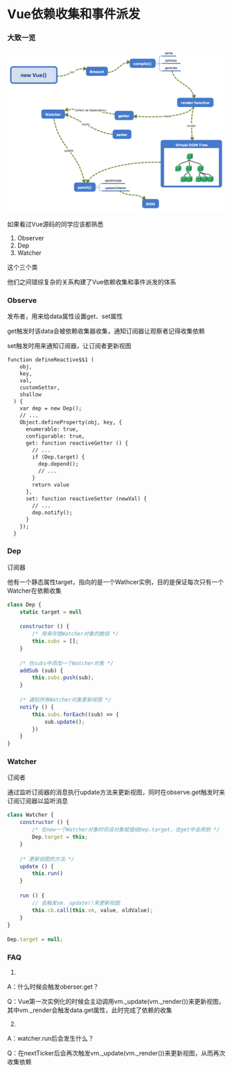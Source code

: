 # Vue依赖收集和事件派发

### 大致一览

![avatar](https://github.com/zalatmza/Blog/blob/master/blog-vue/assets/03-2.png)

如果看过Vue源码的同学应该都熟悉

1. Observer
2. Dep
3. Watcher

这个三个类

他们之间错综复杂的关系构建了Vue依赖收集和事件派发的体系



### Observe

发布者，用来给data属性设置get、set属性

get触发时该data会被依赖收集器收集，通知订阅器让观察者记得收集依赖

set触发时用来通知订阅器，让订阅者更新视图

```JS
function defineReactive$$1 (
    obj,
    key,
    val,
    customSetter,
    shallow
  ) {
    var dep = new Dep();
    // ...
    Object.defineProperty(obj, key, {
      enumerable: true,
      configurable: true,
      get: function reactiveGetter () {
        // ...
        if (Dep.target) {
          dep.depend();
          // ...
        }
        return value
      },
      set: function reactiveSetter (newVal) {
        // ...
        dep.notify();
      }
    });
  }
```



### Dep

订阅器

他有一个静态属性target，指向的是一个Wathcer实例，目的是保证每次只有一个Watcher在依赖收集

```js
class Dep {
  	static target = null

    constructor () {
        /* 用来存放Watcher对象的数组 */
        this.subs = [];
    }

    /* 在subs中添加一个Watcher对象 */
    addSub (sub) {
        this.subs.push(sub);
    }

    /* 通知所有Watcher对象更新视图 */
    notify () {
        this.subs.forEach((sub) => {
            sub.update();
        })
    }
}
```



### Watcher

订阅者

通过监听订阅器的消息执行update方法来更新视图，同时在observe.get触发时来订阅订阅器以监听消息

```js
class Watcher {
    constructor () {
        /* 在new一个Watcher对象时将该对象赋值给Dep.target，在get中会用到 */
        Dep.target = this;
    }

    /* 更新视图的方法 */
    update () {
      	this.run()
    }
  
  	run () {
      	// 会触发vm._update()来更新视图
        this.cb.call(this.vm, value, oldValue);
    }
}

Dep.target = null;
```



### FAQ

1. 

   A：什么时候会触发oberser.get？

   Q：Vue第一次实例化的时候会主动调用vm.\_update(vm.\_render())来更新视图，其中vm.\_render会触发data.get属性，此时完成了依赖的收集

2. 

   A：watcher.run后会发生什么？

   Q：在nextTicker后会再次触发vm._update(vm.\_render())来更新视图，从而再次收集依赖





